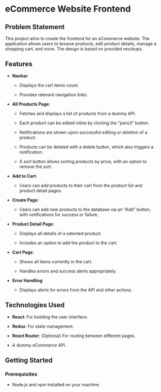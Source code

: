 # eCommerce Website Frontend


## Problem Statement

This project aims to create the frontend for an eCommerce website. The application allows users to browse products, edit product details, manage a shopping cart, and more. The design is based on provided mockups.


## Features

- **Navbar**: 

  - Displays the cart items count.

  - Provides relevant navigation links.


- **All Products Page**: 

  - Fetches and displays a list of products from a dummy API.

  - Each product can be edited inline by clicking the "pencil" button.

  - Notifications are shown upon successful editing or deletion of a product.

  - Products can be deleted with a delete button, which also triggers a notification.

  - A sort button allows sorting products by price, with an option to remove the sort.


- **Add to Cart**: 

  - Users can add products to their cart from the product list and product detail pages.


- **Create Page**: 

  - Users can add new products to the database via an "Add" button, with notifications for success or failure.


- **Product Detail Page**: 

  - Displays all details of a selected product.

  - Includes an option to add the product to the cart.


- **Cart Page**: 

  - Shows all items currently in the cart.

  - Handles errors and success alerts appropriately.


- **Error Handling**: 

  - Displays alerts for errors from the API and other actions.


## Technologies Used

- **React**: For building the user interface.

- **Redux**: For state management.

- **React Router**: (Optional) For routing between different pages.

- A dummy eCommerce API.


## Getting Started


### Prerequisites

- Node.js and npm installed on your machine.
